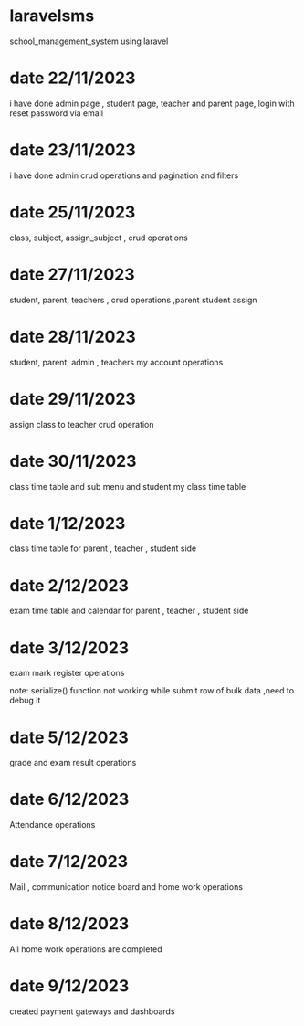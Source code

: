 # laravelsms
school_management_system using laravel
# date 22/11/2023
i have done admin page , student page, teacher and parent page, login with reset password via email 
# date 23/11/2023
i have done admin crud operations and pagination and filters
# date 25/11/2023
class, subject, assign_subject , crud operations 
# date 27/11/2023
student, parent, teachers , crud operations ,parent student assign
# date 28/11/2023
student, parent, admin , teachers my account operations
# date 29/11/2023
assign class to teacher crud operation
# date 30/11/2023
class time table and sub menu and student my class time table
# date 1/12/2023
class time table for parent , teacher , student side
# date 2/12/2023
exam time table and calendar for parent , teacher , student side 
# date 3/12/2023
 exam mark register operations 

 note: serialize() function not working while submit row of bulk data ,need to debug it 
# date 5/12/2023
grade and exam result operations
# date 6/12/2023
Attendance operations
# date 7/12/2023
Mail , communication notice board and home work operations 
# date 8/12/2023
All home work operations are completed
# date 9/12/2023
created payment gateways and dashboards
